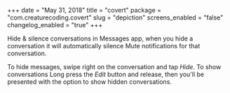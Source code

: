 +++
date = "May 31, 2018"
title = "covert"
package = "com.creaturecoding.covert"
slug = "depiction"
screens_enabled = "false"
changelog_enabled = "true"
+++

Hide & silence conversations in Messages app, when you hide a conversation it will automatically silence Mute notifications for that conversation.

To hide messages,  swipe right on the conversation and tap _Hide_.
To show conversations Long press the _Edit_ button and release, then you'll be presented with the option to show hidden conversations.